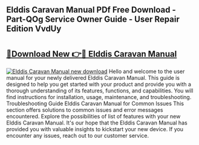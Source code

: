 ## Elddis Caravan Manual PDf Free Download - Part-QOg Service Owner Guide - User Repair Edition VvdUy

# <h2><a href="http://cf13070.oget.top/?id=Elddis+Caravan+Manual">🔗Download New 👉🔴 Elddis Caravan Manual</a></h2>

[![Elddis Caravan Manual new download](https://i.imgur.com/5g1atiW.png)](http://cf13070.oget.top/?id=Elddis+Caravan+Manual)
Hello and welcome to the user manual for your newly delivered Elddis Caravan Manual. This guide is designed to help you get started with your product and provide you with a thorough understanding of its features, functions, and capabilities. You will find instructions for installation, usage, maintenance, and troubleshooting. Troubleshooting Guide Elddis Caravan Manual for Common Issues This section offers solutions to common issues and error messages encountered. Explore the possibilities of list of features with your new Elddis Caravan Manual. It's our hope that the Elddis Caravan Manual has provided you with valuable insights to kickstart your new device. If you encounter any issues, reach out to our customer service.
